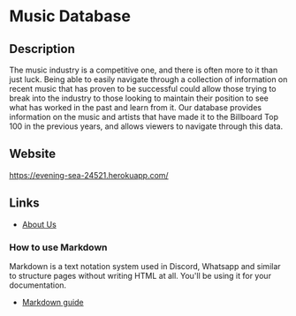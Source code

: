 # Music Database

## Description
The music industry is a competitive one, and there is often more to it than just luck. Being able to easily navigate through a collection of information on recent music that has proven to be successful could allow those trying to break into the industry to those looking to maintain their position to see what has worked in the past and learn from it. Our database provides information on the music and artists that have made it to the Billboard Top 100 in the previous years, and allows viewers to navigate through this data.

## Website
https://evening-sea-24521.herokuapp.com/

## Links
* [About Us](https://evening-sea-24521.herokuapp.com/about.html)

### How to use Markdown
Markdown is a text notation system used in Discord, Whatsapp and similar to structure pages without writing HTML at all. You'll be using it for your documentation.
* [Markdown guide](https://www.markdownguide.org/cheat-sheet/)
